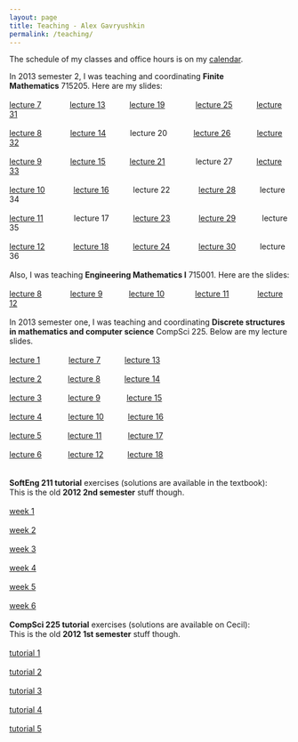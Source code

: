 ```yaml
---
layout: page
title: Teaching - Alex Gavryushkin
permalink: /teaching/
---
```


The schedule of my classes and office hours is on my [calendar](/calendar/).

<div>In 2013 semester 2, I was teaching and coordinating <b>Finite Mathematics</b>&nbsp;715205. Here are my slides:</div>
<div><br>
</div>
<div><a href="https://www.dropbox.com/s/g0w8r5caov6zcgi/slides_lecture7_FM.pdf">lecture 7</a>&nbsp;<span>&nbsp;&nbsp; &nbsp;&nbsp;&nbsp; &nbsp;&nbsp; &nbsp; <a href="https://www.dropbox.com/s/pgvlbffnvbyyojs/slides_lecture13_FM.pdf">lecture 13</a>&nbsp; &nbsp; &nbsp; &nbsp; &nbsp;&nbsp; <a href="https://www.dropbox.com/s/nh6z1brfr9o3zon/slides_lecture19_FM.pdf">lecture 19</a></span> <span>&nbsp;&nbsp; &nbsp;&nbsp; &nbsp; &nbsp;&nbsp; &nbsp; <a href="https://www.dropbox.com/s/4401ngud6rr4p96/slides_lecture_25_FM.pdf">lecture 25</a>&nbsp; &nbsp; &nbsp; &nbsp; &nbsp;&nbsp; <a href="https://www.dropbox.com/s/q0r59etq75zb8uc/slides_lecture_31_FM.pdf">lecture 31</a></span></div>
<div><br>
</div>
<div><a href="https://www.dropbox.com/s/vah3izt41u1airc/slides_lecture8_FM.pdf">lecture 8</a>&nbsp;<span>&nbsp;&nbsp; &nbsp;&nbsp;&nbsp; &nbsp;&nbsp; &nbsp; <a href="https://www.dropbox.com/s/7cjycujah4bvo4u/slides_lecture14_FM.pdf">lecture 14</a>&nbsp; &nbsp; &nbsp; &nbsp; &nbsp;&nbsp; lecture 20</span> <span>&nbsp;&nbsp; &nbsp;&nbsp; &nbsp;&nbsp; &nbsp; <a href="https://www.dropbox.com/s/uo7okurrjxbeha0/slides_lecture_26_FM.pdf">lecture 26</a>&nbsp; &nbsp; &nbsp;&nbsp; &nbsp; &nbsp;&nbsp; <a href="https://www.dropbox.com/s/996objibdqlevof/slides_lecture_32_FM.pdf">lecture 32</a></span></div>
<div><br>
</div>
<div><a href="https://www.dropbox.com/s/ps32agb2hrn26zi/slides_lecture9_FM.pdf">lecture 9</a>&nbsp;&nbsp;&nbsp; &nbsp;&nbsp;&nbsp; &nbsp;&nbsp; &nbsp; <a href="https://www.dropbox.com/s/cdv4tpeqq08l5eb/slides_lecture15_FM.pdf">lecture 15</a>&nbsp; &nbsp; &nbsp; &nbsp; &nbsp;&nbsp; <a href="https://www.dropbox.com/s/ynxdm2rvbe1yf8c/slides_lecture21_FM.pdf">lecture 21</a> &nbsp;&nbsp; &nbsp; &nbsp;&nbsp; &nbsp;&nbsp; &nbsp; lecture 27&nbsp; &nbsp; &nbsp; &nbsp; &nbsp; &nbsp;<a href="https://www.dropbox.com/s/p454o60fvodvx0v/slides_lecture_33_FM.pdf">lecture 33</a></div>
<div><br>
</div>
<div><a href="https://www.dropbox.com/s/23szlkn7w87zfpf/slides_lecture10_FM.pdf">lecture 10</a>&nbsp;&nbsp;&nbsp; &nbsp;&nbsp;&nbsp; &nbsp;&nbsp; &nbsp; <a href="https://www.dropbox.com/s/kchxmnznmu2wcbu/slides_lecture16_FM.pdf">lecture 16</a>&nbsp; &nbsp; &nbsp; &nbsp; &nbsp;&nbsp; lecture 22 &nbsp;&nbsp; &nbsp;&nbsp;&nbsp; &nbsp;&nbsp; &nbsp; <a href="https://www.dropbox.com/s/lnasisjbkwrpyyx/slides_lecture_28_FM.pdf">lecture 28</a>&nbsp; &nbsp; &nbsp; &nbsp; &nbsp;&nbsp; lecture 34</div>
<div><br>
</div>
<div><a href="https://www.dropbox.com/s/0855oc2h9671cix/slides_lecture11_FM.pdf">lecture 11</a>&nbsp;<span>&nbsp;&nbsp; &nbsp;&nbsp; &nbsp; &nbsp;&nbsp; &nbsp; lecture 17&nbsp; &nbsp; &nbsp; &nbsp; &nbsp;&nbsp; <a href="https://www.dropbox.com/s/z1jjiuj9l3jfznm/slides_lecture_23_FM.pdf">lecture 23</a></span> <span>&nbsp;&nbsp; &nbsp;&nbsp;&nbsp; &nbsp;&nbsp; &nbsp; <a href="https://www.dropbox.com/s/r6g3kuieis12hx5/slides_lecture_29_FM.pdf">lecture 29</a>&nbsp; &nbsp; &nbsp;&nbsp; &nbsp; &nbsp;&nbsp; lecture 35</span></div>
<div><br>
</div>
<div><a href="https://www.dropbox.com/s/5u2z9kmcvabj3ru/slides_lecture12_FM.pdf">lecture 12</a>&nbsp;&nbsp;&nbsp; &nbsp;&nbsp;&nbsp; &nbsp;&nbsp; &nbsp; <a href="https://www.dropbox.com/s/65cogpwug4a34be/Test2012_2FM.pdf">lecture 18</a>&nbsp; &nbsp; &nbsp; &nbsp; &nbsp;&nbsp; <a href="https://www.dropbox.com/s/zl2zjqbyrhrx895/slides_lecture_24_FM.pdf">lecture 24</a> &nbsp;&nbsp; &nbsp;&nbsp;&nbsp; &nbsp;&nbsp; &nbsp; <a href="https://www.dropbox.com/s/j69rc5gafvng63l/slides_lecture_30_FM.pdf">lecture 30</a>&nbsp; &nbsp; &nbsp; &nbsp; &nbsp;&nbsp; lecture 36<br>
<br>
</div>
<div>Also, I was teaching <b>Engineering Mathematics I</b>&nbsp;715001. Here are the slides: <br>
<br>
<div><a href="https://www.dropbox.com/s/45ez88kcphxh5bp/slides_week8_EC1.pdf">lecture 8</a> <span>&nbsp;&nbsp; &nbsp;&nbsp;&nbsp; &nbsp;&nbsp; &nbsp; <a href="https://www.dropbox.com/s/q3y3bz5kxoaxw5v/slides_week9_EC1.pdf">lecture 9</a> &nbsp; &nbsp; &nbsp; &nbsp; &nbsp;&nbsp; <a href="https://www.dropbox.com/s/opg4e04xncqcu4y/slides_week10_EC1.pdf">lecture 10</a></span> <span>&nbsp;&nbsp; &nbsp;&nbsp; &nbsp; &nbsp;&nbsp; &nbsp; <a href="https://www.dropbox.com/s/4ff304ys4sd2k6t/slides_week11_EC1.pdf">lecture 11</a> &nbsp;&nbsp; &nbsp; &nbsp; &nbsp; &nbsp;&nbsp; <a href="https://www.dropbox.com/s/ngvk5obz7l8yl88/slides_week12_EC1.pdf">lecture 12</a><br>
</span></div>
</div>
<div><br>
</div>
<div>In 2013 semester one, I was teaching and coordinating <b>Discrete structures in mathematics and computer science</b> CompSci&nbsp;225. Below are my lecture slides.</div>
<div><br>
</div>
<div><a href="https://www.dropbox.com/s/gh8vyiwbgvefiyy/lecture1.pdf">lecture 1</a>&nbsp;<span>&nbsp;&nbsp; &nbsp;&nbsp;&nbsp; &nbsp;&nbsp; &nbsp; <a href="https://www.dropbox.com/s/x428a0h1h0ajm0z/lecture7.pdf">lecture 7</a>&nbsp; &nbsp; &nbsp; &nbsp; &nbsp; &nbsp;<a href="https://www.dropbox.com/s/pcz668j82j2wzud/lecture13.pdf">lecture 13</a></span></div>
<div><br>
</div>
<div><a href="https://www.dropbox.com/s/3r4jo69p2f7w7f2/lecture2.pdf">lecture 2</a>&nbsp;&nbsp;&nbsp; &nbsp;&nbsp;&nbsp; &nbsp;&nbsp; &nbsp;<a href="https://www.dropbox.com/s/4dp53mmhnujqnck/lecture8.pdf">lecture 8</a>&nbsp; &nbsp; &nbsp; &nbsp; &nbsp; &nbsp;<a href="https://www.dropbox.com/s/pnc62bb85papqad/lecture14.pdf">lecture 14</a></div>
<div><span><br>
</span></div>
<div><a href="https://www.dropbox.com/s/z7epdmbcd842pu2/lecture3.pdf">lecture 3</a>&nbsp; &nbsp; &nbsp; &nbsp; &nbsp; &nbsp; <a href="https://www.dropbox.com/s/qfrxqsw4kgbwxu5/lecture9.pdf">lecture 9</a>&nbsp; &nbsp; &nbsp; &nbsp; &nbsp; &nbsp;&nbsp;<a href="https://www.dropbox.com/s/km1ktiv2fpeexxp/lecture15.pdf">lecture 15</a></div>
<div><br>
</div>
<div><a href="https://www.dropbox.com/s/j2zb8fpn9r0rs1v/lecture4.pdf">lecture 4</a>&nbsp; &nbsp; &nbsp; &nbsp; &nbsp; &nbsp; <a href="https://www.dropbox.com/s/kh0jj7jxlv59fpw/lecture10.pdf">lecture 10</a>&nbsp; &nbsp; &nbsp; &nbsp; &nbsp; &nbsp;<a href="https://www.dropbox.com/s/3njjn0yyrvhdcw7/lecture16.pdf">lecture 16</a></div>
<div><br>
</div>
<div><a href="https://www.dropbox.com/s/1vbcxd4p9cem0fr/lecture5.pdf">lecture 5</a>&nbsp; &nbsp; &nbsp; &nbsp; &nbsp; &nbsp;&nbsp;<a href="https://www.dropbox.com/s/ybsaovpoe4x0x18/lecture11.pdf">lecture 11</a>&nbsp; &nbsp; &nbsp; &nbsp; &nbsp; &nbsp;&nbsp;<a href="https://www.dropbox.com/s/ffp5apf6wk9i0xk/lecture17.pdf">lecture 17</a></div>
<div><br>
</div>
<div><a href="https://www.dropbox.com/s/56uqhr0w3dyqatu/lecture6.pdf">lecture 6</a>&nbsp; &nbsp; &nbsp; &nbsp; &nbsp; &nbsp;&nbsp;<a href="https://www.dropbox.com/s/hrhb7op63l38t92/lecture12.pdf">lecture 12</a> &nbsp; &nbsp; &nbsp; &nbsp; &nbsp;&nbsp;<a href="https://www.dropbox.com/s/rcm00xjuk5uj6af/lecture18.pdf">lecture 18</a></div>
<div><br>
</div>
<div><br>
</div>
<div><b>SoftEng 211 tutorial</b> exercises (solutions are available in the textbook):</div>
<div>This is the old <b>2012 2nd semester</b> stuff though.</div>
<div><br>
</div>
<div><a href="https://dl.dropbox.com/u/63080112/SEweek01.pdf">week 1</a></div>
<div><br>
</div>
<div><a href="https://dl.dropbox.com/u/63080112/SEweek02.pdf">week 2</a></div>
<div><br>
</div>
<div><a href="https://dl.dropbox.com/u/63080112/SEweek03.pdf">week 3</a></div>
<div><br>
</div>
<div><a href="https://dl.dropbox.com/u/63080112/SEweek04.pdf">week 4</a></div>
<div><br>
</div>
<div><a href="https://dl.dropbox.com/u/63080112/SEweek05.pdf">week 5</a></div>
<div><br>
</div>
<div><a href="https://dl.dropbox.com/u/63080112/SEweek06.pdf">week 6</a></div>
<div><br>
</div>
<div><b>CompSci 225 tutorial</b> exercises (solutions are available on Cecil):</div>
<div>This is the old <b>2012 1st semester</b> stuff though.</div>
<div><br>
</div>
<div><a href="http://dl.dropbox.com/u/63080112/week02.pdf">tutorial 1</a></div>
<div><br>
</div>
<div><a href="http://dl.dropbox.com/u/63080112/week03.pdf">tutorial 2</a></div>
<div><br>
</div>
<div><a href="http://dl.dropbox.com/u/63080112/week04.pdf">tutorial 3</a></div>
<div><br>
</div>
<div><a href="http://dl.dropbox.com/u/63080112/week05.pdf">tutorial 4</a></div>
<div><br>
</div>
<div><a href="http://dl.dropbox.com/u/63080112/week06.pdf">tutorial 5</a></div>

